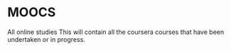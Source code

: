 # MOOCS
All online studies
This will contain all the coursera courses that have been undertaken or in progress.
